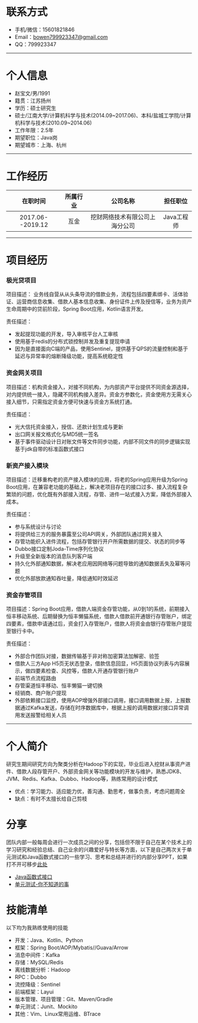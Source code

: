 # 联系方式

- 手机/微信：15601821846
- Email：bowen799923347@gmail.com 
- QQ：799923347

---
# 个人信息
- 赵宝文/男/1991 
- 籍贯：江苏扬州
- 学历：硕士研究生
- 硕士/江南大学/计算机科学与技术(2014.09~2017.06)、本科/盐城工学院/计算机科学与技术(2010.09~2014.06)
- 工作年限：2.5年
- 期望职位：Java岗
- 期望城市：上海、杭州

---
# 工作经历
| 在职时间 | 所属行业 | 公司名称 | 担任职位 |
|  :-:  | :-:  | :-: | :-: |
| 2017.06--2019.12  | 互金 | 挖财网络技术有限公司上海分公司 | Java工程师 |
---
# 项目经历
### 极光贷项目
项目描述：
业务线自营从从头条导流的借款业务，流程包括四要素绑卡、活体验证、运营商信息收集、借款人基本信息收集、身份证件上传及授信等，业务为资产生命周期中的贷前阶段，Spring Boot应用，Kotlin语言开发。 
 
责任描述：

- 发起提现功能的开发，导入审核平台人工审核
- 使用基于redis的分布式锁控制并发及重复提现申请
- 因为是直接面向C端的产品，使用Sentinel，提供基于QPS的流量控制和基于延迟与异常率的熔断降级功能，提高系统稳定性

### 资金网关项目
项目描述：机构资金接入，对接不同机构，为内部资产平台提供不同资金源选择，对内提供统一接入，隐藏不同机构接入差异。资金方参数化，资金使用方无需关心接入细节，只需指定资金方便可快速与资金方系统打通。  

责任描述：

- 光大信托资金接入，授信、还款计划生成与更新
- 出口网关报文格式化与MD5统一签名
- 基于事件驱动设计日对账文件等文件同步功能，内部不同文件的同步逻辑实现基于jdk自带的标准函数式接口

### 新资产接入模块 
项目描述：迁移重构老的资产接入模块的应用，将老的Spring应用升级为Spring Boot应用，在兼容老功能的基础上，解决老项目存在的接口过多、接入流程复杂繁琐的问题，优化既有外部接入流程，存管、进件一站式接入方案，降低外部接入成本。  

责任描述：

- 参与系统设计与讨论
- 将提供给三方的服务暴露至公司API网关，外部团队通过网关接入
-  存管功能织入进件流程，包括存管银行开户所需数据的提交、状态的同步等
- Dubbo接口定制Joda-Time序列化协议
- 升级至全新版本的消息队列客户端
- 持久化外部通知数据，解决老应用因网络等问题导致的通知数据丢失及幂等问题
- 优化外部放款通知吞吐量，降低通知时效延迟

### 资金存管项目 
项目描述：Spring Boot应用，借款人端资金存管功能，从0到1的系统，前期接入恒丰移动系统、后期替换为恒丰懒猫系统，借款人借款前开通银行存管账户，绑定四要素，借款申请通过后，资金打入存管账户，借款人将资金由银行存管账户提现至银行卡中。  

责任描述：

- 外部合作团队对接，数据传输基于非对称加密算法加解密、验签
- 借款人三方App H5页无状态登录，借款信息回显，H5页面协议列表与内容展示，做四要素检查、风控等，借款人开通存管银行账户
- 前端节点流程路由
- 存管渠道恒丰移动、恒丰懒猫一键切换
- 经销商、商户账户提现
- 外部依赖接口监控，使用AOP增强外部接口调用，接口调用数据上报，上报数据通过Kafka发送，存储在时序数据库中，根据上报的调用数据对接口异常调用发送报警给相关人员

---

# 个人简介
研究生期间研究方向为聚类分析在Hadoop下的实现，毕业后进入挖财从事资产进件、借款人段存管开户、外部资金网关等功能模块的开发与维护，熟悉JDK8、JVM、Redis、Kafka、Dubbo、Hadoop等，熟练常用的设计模式

- 优点：学习能力、适应能力优，善沟通、勤思考，做事负责，考虑问题周全
- 缺点：有时不太擅长给自己剪枝

# 分享
团队内部一般每周会进行一次成员之间的分享，包括但不限于自己在某个技术上的学习研究和经验总结、自己业余的兴趣爱好与特长等方面，以下是自己两次关于单元测试和Java函数式接口的一些学习、思考和总结并进行的内部分享PPT，如果打不开可移步[此处](https://github.com/a799923347/resume)

 - [Java函数式接口](https://pan.baidu.com/s/1UImLp5JsRla1q--sXNeWQg)
 - [单元测试-你不知道的事](https://pan.baidu.com/s/1EkUq784XFYuEsT455LPYOA)

# 技能清单

以下均为我熟练使用的技能

- 开发：Java、Kotlin、Python
- 框架：Spring Boot/AOP/Mybatis//Guava/Arrow
- 消息中间件：Kafka
- 存储：MySQL/Redis
- 离线数据分析：Hadoop
- RPC：Dubbo
- 流控降级：Sentinel
- 前端框架：Layui
- 版本管理、项目管理：Git、Maven/Gradle
- 单元测试：Junit、Mockito
- 其他：Vim、Linux常用运维、BTrace
